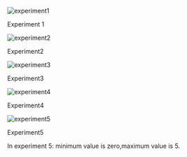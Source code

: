 ![experiment1](https://user-images.githubusercontent.com/73002131/166442881-514b23c3-632b-4ee2-b492-e2137f2e74e4.jpeg)

Experiment 1


![experiment2](https://user-images.githubusercontent.com/73002131/166442941-dff20959-da78-4ed6-9ade-d52614f292ef.jpeg)

Experiment2


![experiment3](https://user-images.githubusercontent.com/73002131/166443019-db549f1a-00de-481a-8bd6-f26f78ec45b2.jpeg)

Experiment3


![experiment4](https://user-images.githubusercontent.com/73002131/166443107-39e2ff3d-91ec-45f5-b1cb-9e429c5808e1.jpeg)

Experiment4


![experiment5](https://user-images.githubusercontent.com/73002131/166443276-4834fb20-ae1f-4254-9f6c-f5e3e0930f86.jpeg)



Experiment5


In experiment 5: minimum value is zero,maximum value is 5.
